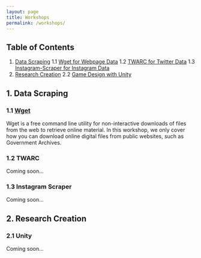 ```yaml
---
layout: page
title: Workshops
permalink: /workshops/
---
```

## Table of Contents

1. [Data Scraping](#scraping)
  1.1 [Wget for Webpage Data](#wget)
  1.2 [TWARC for Twitter Data](#twarc)
  1.3 [Instagram-Scraper for Instagram Data](#instagram)
2. [Research Creation](#creation)
  2.2 [Game Design with Unity](#unity)

## 1. Data Scraping <a name="scraping"></a>

### 1.1 [Wget](/toolkit/workshops/wget/) <a name="wget"></a>
Wget is a free command line utility for non-interactive downloads of files from the web to retrieve online material. In this workshop, we only cover how you can download online digital files from public websites, such as Government Archives.

### 1.2 TWARC <a name="twarc"></a>
Coming soon...

### 1.3 Instagram Scraper <a name="instagram"></a>
Coming soon...

## 2. Research Creation <a name="creation"></a>

### 2.1 Unity <a name="unity"></a>
Coming soon...

